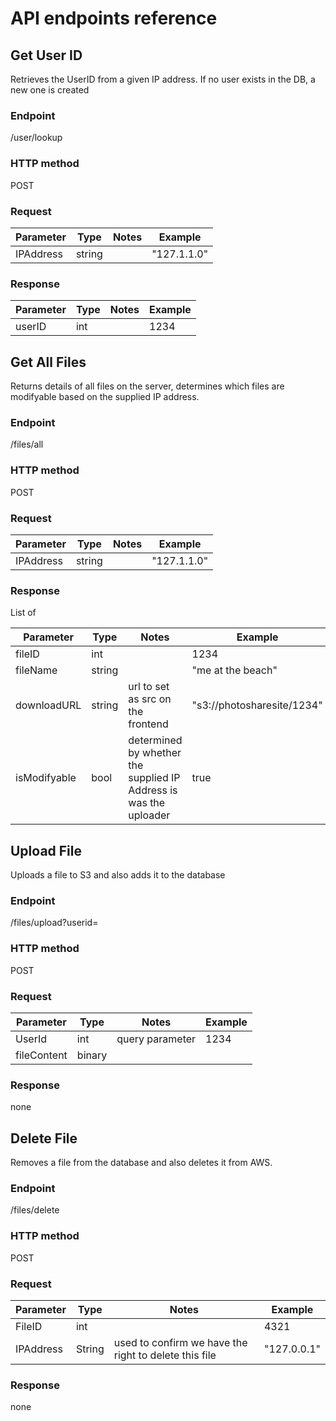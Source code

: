 # API endpoints reference

## Get User ID
Retrieves the UserID from a given IP address. If no user exists in the DB, a new one is created

### Endpoint
<photosharesite-backend>/user/lookup

### HTTP method
POST

### Request
| Parameter | Type   | Notes | Example     |
|-----------|--------|-------|-------------|
| IPAddress | string |       | "127.1.1.0" |

### Response
| Parameter | Type | Notes | Example |
|-----------|------|-------|---------|
| userID    | int  |       | 1234    |

## Get All Files
Returns details of all files on the server, determines which files are modifyable based on the supplied IP address.

### Endpoint
<photosharesite-backend>/files/all

### HTTP method
POST

### Request
| Parameter | Type   | Notes | Example     |
|-----------|--------|-------|-------------|
| IPAddress | string |       | "127.1.1.0" |

### Response
List of

| Parameter    | Type   | Notes                                                             | Example                    |
|--------------|--------|-------------------------------------------------------------------|----------------------------|
| fileID       | int    |                                                                   | 1234                       |
| fileName     | string |                                                                   | "me at the beach"          |
| downloadURL  | string | url to set as src on the frontend                                 | "s3://photosharesite/1234" |
| isModifyable | bool   | determined by whether the supplied IP Address is was the uploader | true                       |

## Upload File
Uploads a file to S3 and also adds it to the database

### Endpoint
<photosharesite-backend>/files/upload?userid=<userid>

### HTTP method
POST

### Request
| Parameter   | Type   | Notes           | Example           |
|-------------|--------|-----------------|-------------------|
| UserId      | int    | query parameter | 1234              |
| fileContent | binary |                 | <file>            |

### Response
none

## Delete File
Removes a file from the database and also deletes it from AWS.

### Endpoint
<photosharesite-backend>/files/delete

### HTTP method
POST

### Request
| Parameter | Type   | Notes                                                 | Example     |
|-----------|--------|-------------------------------------------------------|-------------|
| FileID    | int    |                                                       | 4321        |
| IPAddress | String | used to confirm we have the right to delete this file | "127.0.0.1" |

### Response
none